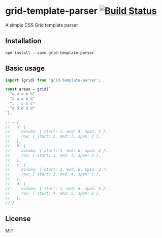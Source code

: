# grid-template-parser [![Build Status](https://travis-ci.org/anthonydugois/grid-template-parser.svg?branch=master)](https://travis-ci.org/anthonydugois/grid-template-parser)

A simple CSS Grid template parser

## Installation

```
npm install --save grid-template-parser
```

## Basic usage

```js
import {grid} from 'grid-template-parser';

const areas = grid(`
  "a a a b b"
  "a a a b b"
  ". . c c c"
  "d d d d d"
`);

// → {
//   a: {
//     column: { start: 1, end: 4, span: 3 },
//     row: { start: 1, end: 3, span: 2 },
//   },
//   b: {
//     column: { start: 4, end: 6, span: 2 },
//     row: { start: 1, end: 3, span: 2 },
//   },
//   c: {
//     column: { start: 3, end: 6, span: 3 },
//     row: { start: 3, end: 4, span: 1 },
//   },
//   d: {
//     column: { start: 1, end: 6, span: 5 },
//     row: { start: 4, end: 5, span: 1 },
//   },
// }
```

## License

MIT
